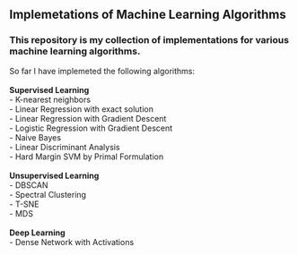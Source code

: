 ## Implemetations of Machine Learning Algorithms
### This repository is my collection of implementations for various machine learning algorithms.
So far I have implemeted the following algorithms:
<br>
<br>
__Supervised Learning__
<br>
    - K-nearest neighbors
<br>
    - Linear Regression with exact solution
<br>
    - Linear Regression with Gradient Descent
<br>
    - Logistic Regression with Gradient Descent
<br>
    - Naive Bayes
<br>
    - Linear Discriminant Analysis
<br>
    - Hard Margin SVM by Primal Formulation
<br>
<br>
__Unsupervised Learning__
<br>
    - DBSCAN
 <br>
    - Spectral Clustering
<br>
    - T-SNE
<br>
    - MDS
<br> 
<br> 
__Deep Learning__
<br>
    - Dense Network with Activations
 <br>
    
   
